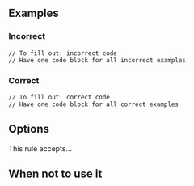 <!-- To fill out -- tell us why this rule exists and any relevant context. -->

## Examples

<!-- To fill out -- tell us when this rule will mark violations. -->

### Incorrect

```tsx
// To fill out: incorrect code
// Have one code block for all incorrect examples
```

### Correct

```tsx
// To fill out: correct code
// Have one code block for all correct examples
```

## Options

<!-- To fill out -- delete section if rule doesn't take any options. -->

This rule accepts...

## When not to use it

<!-- To fill out -- delete section if this should should always be used. -->
